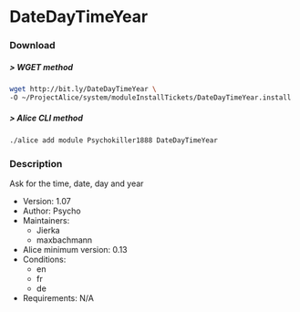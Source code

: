 # DateDayTimeYear

### Download

##### > WGET method
```bash
wget http://bit.ly/DateDayTimeYear \
-O ~/ProjectAlice/system/moduleInstallTickets/DateDayTimeYear.install
```

##### > Alice CLI method
```bash
./alice add module Psychokiller1888 DateDayTimeYear
```

### Description
Ask for the time, date, day and year

- Version: 1.07
- Author: Psycho
- Maintainers:
  - Jierka
  - maxbachmann
- Alice minimum version: 0.13
- Conditions:
  - en
  - fr
  - de
- Requirements: N/A
